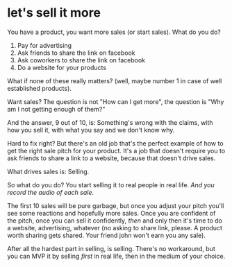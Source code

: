 
# let's sell it more

You have a product, you want more sales (or start sales).
What do you do?

1. Pay for advertising
2. Ask friends to share the link on facebook
3. Ask coworkers to share the link on facebook
4. Do a website for your products

What if none of these really matters? (well, maybe number 1 in case of well established products).

Want sales? The question is not "How can I get more", the question is "Why am I not getting enough of them?"

And the answer, 9 out of 10, is: Something's wrong with the claims, with how you sell it, with what you say and we don't know why.

Hard to fix right? But there's an old job that's the perfect example of how to get the right sale pitch for your product.
It's a job that doesn't require you to ask friends to share a link to a website, because that doesn't drive sales.

What drives sales is: Selling.

So what do you do? You start selling it to real people in real life.
_And you record the audio of each sale_.

The first 10 sales will be pure garbage, but once you adjust your pitch you'll see some reactions and hopefully more sales.
Once you are confident of the pitch, once you can sell it confidently, _then_ and only then it's time to do a website, advertising, whatever (no asking to share link, please. A product worth sharing gets shared. Your friend john won't earn you any sale).

After all the hardest part in selling, is selling.
There's no workaround, but you can MVP it by selling _first_ in real life, then in the medium of your choice.
